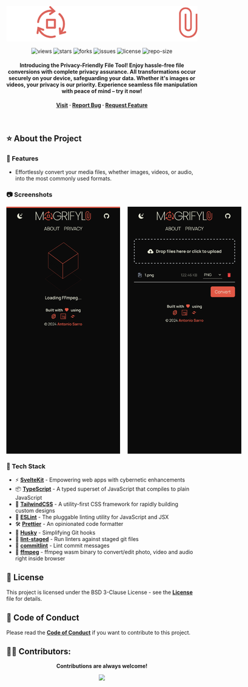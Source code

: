 <div align=center>
  
![](/assets/logo.svg)

![views] ![stars] ![forks] ![issues] ![license] ![repo-size]

#### Introducing the Privacy-Friendly File Tool! Enjoy hassle-free file conversions with complete privacy assurance. All transformations occur securely on your device, safeguarding your data. Whether it's images or videos, your privacy is our priority. Experience seamless file manipulation with peace of mind – try it now!

<h4>
    <a href="https://github.com/antoniosarro/mogrifyle">Visit</a>
  <span> · </span> 
    <a href="https://github.com/antoniosarro/mogrifyle/issues/">Report Bug</a>
  <span> · </span>
    <a href="https://github.com/antoniosarro/mogrifyle/issues/">Request Feature</a>
  </h4>

</div>

<br />

<!-- About the Project -->

## ⭐ About the Project

<!-- Features -->

### 🎯 Features

- Effortlessly convert your media files, whether images, videos, or audio, into the most commonly used formats.

<!-- Screenshots -->

### 📷 Screenshots

<div align="center" style="display: flex; justify-start: center; gap: 20px;"> 
  <img width="300" src="./assets/screenshots/1.png" alt="screenshot 1" />
  <img width="300" src="./assets/screenshots/2.png" alt="screenshot 2" />
</div>

<!-- TechStack -->

### 👾 Tech Stack

- ⚡ **[SvelteKit](https://kit.svelte.dev/)** - Empowering web apps with cybernetic enhancements
- 📦 **[TypeScript](https://www.typescriptlang.org/)** - A typed superset of JavaScript that compiles to plain JavaScript
- 🎨 **[TailwindCSS](https://tailwindcss.com/)** - A utility-first CSS framework for rapidly building custom designs
- 📝 **[ESLint](https://eslint.org/)** - The pluggable linting utility for JavaScript and JSX
- 🛠 **[Prettier](https://prettier.io/)** - An opinionated code formatter
- 🐶 **[Husky](https://typicode.github.io/husky/#/)** - Simplifying Git hooks
- 🚫 **[lint-staged](https://github.com/okonet/lint-staged)** - Run linters against staged git files
- 📄 **[commitlint](https://commitlint.js.org/#/)** - Lint commit messages
- 🎥 **[ffmpeg](https://ffmpeg.org)** - ffmpeg wasm binary to convert/edit photo, video and audio right inside browser

## 📜 License

This project is licensed under the BSD 3-Clause License - see the **[License](LICENSE)** file for details.

<!-- Code of Conduct -->

## 📝 Code of Conduct

Please read the **[Code of Conduct](https://github.com/asarro99/mogrifyle/blob/master/CODE_OF_CONDUCT.md)** if you want to contribute to this project.

## 🧑‍💻 Contributors:

<div align=center>

**Contributions are always welcome!**

[![][contributors]][contributors-graph]

</div>

<!----------------------------------{ Labels }--------------------------------->

[views]: https://komarev.com/ghpvc/?username=asarromogrifyle&label=view%20counter&color=red&style=flat
[repo-size]: https://img.shields.io/github/repo-size/antoniosarro/mogrifyle
[issues]: https://img.shields.io/github/issues-raw/antoniosarro/mogrifyle
[license]: https://img.shields.io/github/license/antoniosarro/mogrifyle
[forks]: https://img.shields.io/github/forks/antoniosarro/mogrifyle?style=flat
[stars]: https://img.shields.io/github/stars/antoniosarro/mogrifyle
[contributors]: https://contrib.rocks/image?repo=antoniosarro/mogrifyle
[contributors-graph]: https://github.com/antoniosarro/mogrifyle/graphs/contributors

